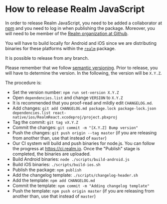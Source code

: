 # How to release Realm JavaScript

In order to release Realm JavaScript, you need to be added a collaborator at [npm](https://npmjs.com) and you need to log in when publishing the package. Moreover, you will need to be member of the [Realm organization at Github](https://github.com/realm).

You will have to build locally for Android and iOS since we are distributing binaries for these platforms within the [`realm`](https://www.npmjs.com/package/realm) package.

It is possible to release from any branch.

Please remember that we follow [semantic versioning](https://semver.org/). Prior to release, you will have to determine the version. In the following, the version will be `X.Y.Z`.

The procedure is:

* Set the version number: `npm run set-version X.Y.Z`
* Open `dependencies.list` and change `VERSION` to `X.Y.Z`
* It is recommended that you proof-read and mildly edit `CHANGELOG.md`.
* Add changes: `git add CHANGELOG.md package.lock package-lock.json dependencies.list react-native/ios/RealmReact.xcodeproj/project.pbxproj`
* Tag the commit: `git tag vX.Y.Z`
* Commit the changes: `git commit -m "[X.Y.Z] Bump version"`
* Push the changes: `git push origin --tag master` (if you are releasing from another than, use that instead of `master`)
* Our CI system will build and push binaries for node.js. You can follow the progress at https://ci.realm.io. Once the "Publish" stage is completed, the binaries are uploaded.
* Build Android binaries: `node ./scripts/build-android.js`
* Build iOS binaries: `./scripts/build-ios.sh`
* Publish the package: `npm publish`
* Add the changelog template: `./scripts/changelog-header.sh`
* Add the template: `npm add CHANGELOG.md`
* Commit the template: `npm commit -m "Adding changelog template"`
* Push the template: `npm push origin master` (if you are releasing from another than, use that instead of `master`)
